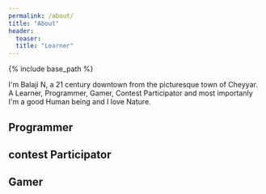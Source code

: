 ```yaml
---
permalink: /about/
title: "About"
header:
  teaser:
  title: "Learner"
---
```


{% include base_path %}

I'm Balaji N, a 21 century downtown from the picturesque town of Cheyyar. A Learner, Programmer, Gamer, Contest Participator and most importanly I'm a good Human being and I love Nature. 

<h2>Programmer</h2>

<h2>contest Participator</h2>

<h2>Gamer</h2>
